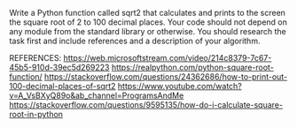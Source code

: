 Write a Python function called sqrt2 that calculates and prints to the screen the square root of 2 to 100 decimal places. Your code should not depend on any module from the standard library or otherwise. You should research the task first and include references and a description of your algorithm.

REFERENCES: 
https://web.microsoftstream.com/video/214c8379-7c67-45b5-910d-39ec5d269223 
https://realpython.com/python-square-root-function/ 
https://stackoverflow.com/questions/24362686/how-to-print-out-100-decimal-places-of-sqrt2 
https://www.youtube.com/watch?v=A_VsBXyQ89o&ab_channel=ProgramsAndMe https://stackoverflow.com/questions/9595135/how-do-i-calculate-square-root-in-python
